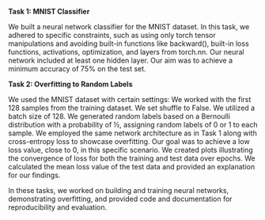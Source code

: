 **Task 1: MNIST Classifier**

  We built a neural network classifier for the MNIST dataset. In this task, we adhered to specific constraints, such as using only torch tensor manipulations and avoiding built-in functions like backward(), built-in loss functions, activations, optimization, and layers from torch.nn. Our neural network included at least one hidden layer. Our aim was to achieve a minimum accuracy of 75% on the test set.

**Task 2: Overfitting to Random Labels**

  We used the MNIST dataset with certain settings: We worked with the first 128 samples from the training dataset. We set shuffle to False. We utilized a batch size of 128. We generated random labels based on a Bernoulli distribution with a probability of ½, assigning random labels of 0 or 1 to each sample. We employed the same network architecture as in Task 1 along with cross-entropy loss to showcase overfitting. Our goal was to achieve a low loss value, close to 0, in this specific scenario. We created plots illustrating the convergence of loss for both the training and test data over epochs. We calculated the mean loss value of the test data and provided an explanation for our findings.

In these tasks, we worked on building and training neural networks, demonstrating overfitting, and provided code and documentation for reproducibility and evaluation.
